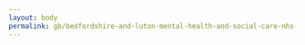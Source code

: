 ```yaml
---
layout: body
permalink: gb/bedfordshire-and-luton-mental-health-and-social-care-nhs-trust/
---
```


